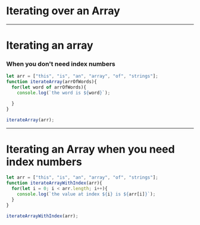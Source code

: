 # Iterating over an Array

---

# Iterating an array
### When you don't need index numbers

```javascript
let arr = ["this", "is", "an", "array", "of", "strings"];
function iterateArray(arrOfWords){
  for(let word of arrOfWords){
    console.log(`the word is ${word}`);

  }
}

iterateArray(arr);
```
---

# Iterating an Array when you need index numbers

```javascript
let arr = ["this", "is", "an", "array", "of", "strings"];
function iterateArrayWithIndex(arr){
  for(let i = 0; i < arr.length; i++){
    console.log(`the value at index ${i} is ${arr[i]}`);
  }
}

iterateArrayWithIndex(arr);
```
